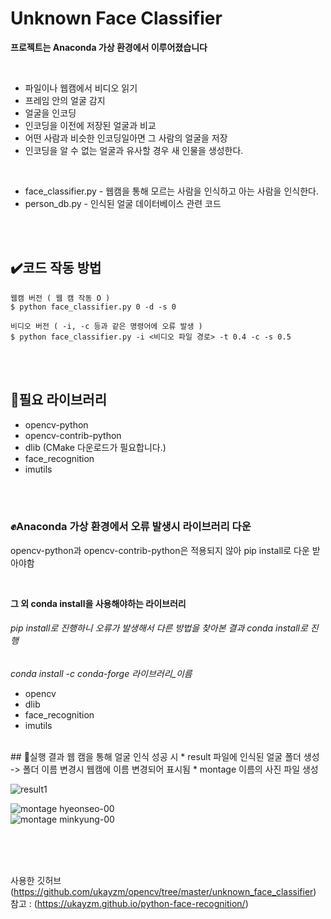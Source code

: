 # Unknown Face Classifier

**프로젝트는 Anaconda 가상 환경에서 이루어졌습니다**  

<br/>

- 파일이나 웹캠에서 비디오 읽기
- 프레임 안의 얼굴 감지
- 얼굴을 인코딩
- 인코딩을 이전에 저장된 얼굴과 비교
- 어떤 사람과 비슷한 인코딩일아면 그 사람의 얼굴을 저장
- 인코딩을 알 수 없는 얼굴과 유사할 경우 새 인물을 생성한다.

<br/>

* face_classifier.py - 웹캠을 통해 모르는 사람을 인식하고 아는 사람을 인식한다.
* person_db.py - 인식된 얼굴 데이터베이스 관련 코드

<br/><br/>

## ✔️코드 작동 방법
```
웹캠 버전 ( 웹 캠 작동 O )
$ python face_classifier.py 0 -d -s 0

비디오 버전 ( -i, -c 등과 같은 명령어에 오류 발생 )
$ python face_classifier.py -i <비디오 파일 경로> -t 0.4 -c -s 0.5
```  
<br/><br/>

## 📂필요 라이브러리
* opencv-python
* opencv-contrib-python
* dlib (CMake 다운로드가 필요합니다.)
* face_recognition
* imutils 

<br/><br/>

### ✊Anaconda 가상 환경에서 오류 발생시 라이브러리 다운
opencv-python과 opencv-contrib-python은 적용되지 않아 pip install로 다운 받아야함  

<br/>

**그 외 conda install을 사용해야하는 라이브러리**
###### pip install로 진행하니 오류가 발생해서 다른 방법을 찾아본 결과 conda install로 진행  
*conda install -c conda-forge 라이브러리_이름*
- opencv
- dlib
- face_recognition
- imutils
  
<br/>
## 🐹실행 결과
웹 캠을 통해 얼굴 인식 성공 시
* result 파일에 인식된 얼굴 폴더 생성 -> 폴더 이름 변경시 웹캠에 이름 변경되어 표시됨
* montage 이름의 사진 파일 생성

![result1](https://github.com/Florakimm2/OpensourceTeamProject/assets/63054274/d0017797-020c-43e0-9ffd-8cdbd004e69d)  

  
![montage hyeonseo-00](https://github.com/Florakimm2/OpensourceTeamProject/assets/63054274/6e86f3c9-d93d-4f8f-8970-46fba10bb197)  
![montage minkyung-00](https://github.com/Florakimm2/OpensourceTeamProject/assets/63054274/48e720b1-f03a-442c-8980-dfff6ef14676)





<br/><br/><br/>

사용한 깃허브 (https://github.com/ukayzm/opencv/tree/master/unknown_face_classifier) 
참고 : (https://ukayzm.github.io/python-face-recognition/)





